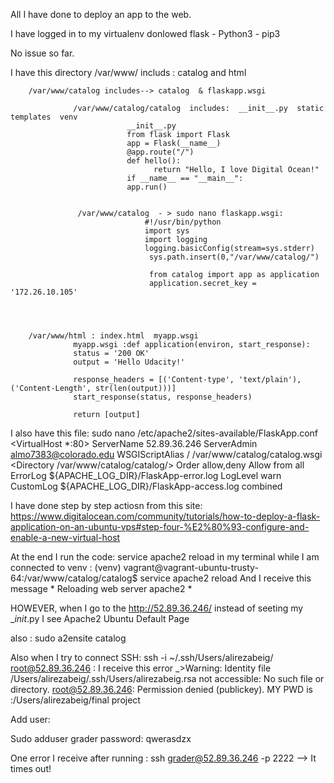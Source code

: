 All I have done to deploy an app to the web.

I have logged in to my virtualenv 
donlowed flask - Python3 - pip3

No issue so far. 

I have this directory 
/var/www/ includs : catalog and html

        /var/www/catalog includes--> catalog  & flaskapp.wsgi

                  /var/www/catalog/catalog  includes:  __init__.py  static  templates  venv
                              __init__.py
                              from flask import Flask
                              app = Flask(__name__)
                              @app.route("/")
                              def hello():
                                    return "Hello, I love Digital Ocean!"
                              if __name__ == "__main__":
                              app.run()
                      

                   /var/www/catalog  - > sudo nano flaskapp.wsgi: 
                                  #!/usr/bin/python
                                  import sys
                                  import logging
                                  logging.basicConfig(stream=sys.stderr)
                                   sys.path.insert(0,"/var/www/catalog/")

                                   from catalog import app as application
                                   application.secret_key = '172.26.10.105'


        
        
        /var/www/html : index.html  myapp.wsgi
                  myapp.wsgi :def application(environ, start_response):
                  status = '200 OK'
                  output = 'Hello Udacity!'

                  response_headers = [('Content-type', 'text/plain'), ('Content-Length', str(len(output)))]
                  start_response(status, response_headers)

                  return [output]


I also have this file: sudo nano /etc/apache2/sites-available/FlaskApp.conf
        <VirtualHost *:80>
                ServerName 52.89.36.246
                ServerAdmin almo7383@colorado.edu
                WSGIScriptAlias / /var/www/catalog/catalog.wsgi
                <Directory /var/www/catalog/catalog/>
                        Order allow,deny
                        Allow from all
                </Directory>
                ErrorLog ${APACHE_LOG_DIR}/FlaskApp-error.log
                LogLevel warn
                CustomLog ${APACHE_LOG_DIR}/FlaskApp-access.log combined
        </VirtualHost>


I have done step by step actiosn from this site: https://www.digitalocean.com/community/tutorials/how-to-deploy-a-flask-application-on-an-ubuntu-vps#step-four-%E2%80%93-configure-and-enable-a-new-virtual-host



At the end I run the code: service apache2 reload in my terminal while I am connected to venv : (venv) vagrant@vagrant-ubuntu-trusty-64:/var/www/catalog/catalog$ service apache2 reload 
And I receive this message * Reloading web server apache2                                                                                       * 

HOWEVER, when I go to the http://52.89.36.246/ instead of seeting my __init_.py I see  Apache2 Ubuntu Default Page

also : sudo a2ensite catalog


Also when I try to connect SSH: ssh -i ~/.ssh/Users/alirezabeig/ root@52.89.36.246 : I receive this error _>Warning: Identity file /Users/alirezabeig/.ssh/Users/alirezabeig.rsa not accessible: No such file or directory.
root@52.89.36.246: Permission denied (publickey).
MY PWD is :/Users/alirezabeig/final project


Add user: 

Sudo adduser grader
password: qwerasdzx

One error I receive after running :  ssh grader@52.89.36.246 -p 2222  --> It times out! 




